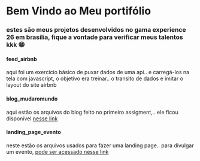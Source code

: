 # Bem Vindo ao Meu portifólio
### estes são meus projetos desenvolvidos no gama experience 26 em brasília, fique a vontade para verificar meus talentos kkk 😁

#### feed_airbnb
aqui foi um exercício básico de puxar dados de uma api..
e carregá-los na tela com javascript, o objetivo era treinar..
o transito de dados e imitar o layout do site airbnb

#### blog_mudaromundo
aqui estão os arquivos do blog feito no primeiro assigment,..
ele ficou disponível <a target="_new_blank" href="http://www.mudaromundo.blog.br" >nesse link</a>

#### landing_page_evento
neste estão os arquivos usados para fazer uma landing page..
para divulgar um evento, <a href="http://educacao-financeira.surge.sh" target="_new_blank">pode ser acessado nesse link</a>
